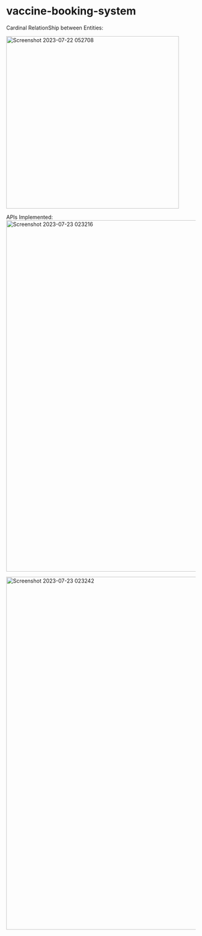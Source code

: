 # vaccine-booking-system

Cardinal RelationShip between Entities:

<img width="459" alt="Screenshot 2023-07-22 052708" src="https://github.com/bhanusingh008/vaccine-booking-app/assets/122738012/f931b6db-c30e-4636-ae00-021ac442318b">

APIs Implemented:
<img width="935" alt="Screenshot 2023-07-23 023216" src="https://github.com/bhanusingh008/vaccine-booking-app/assets/122738012/3d7dade3-1afb-4b9c-8f72-17430016d5f9">

<img width="939" alt="Screenshot 2023-07-23 023242" src="https://github.com/bhanusingh008/vaccine-booking-app/assets/122738012/82a2f20e-abc7-4f80-a879-2ad174f7d064">


